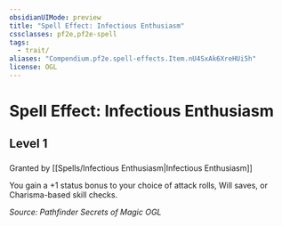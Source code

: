 ```yaml
---
obsidianUIMode: preview
title: "Spell Effect: Infectious Enthusiasm"
cssclasses: pf2e,pf2e-spell
tags:
  - trait/
aliases: "Compendium.pf2e.spell-effects.Item.nU4SxAk6XreHUi5h"
license: OGL
---
```

# Spell Effect: Infectious Enthusiasm
## Level 1
### 






Granted by [[Spells/Infectious Enthusiasm|Infectious Enthusiasm]]

You gain a +1 status bonus to your choice of attack rolls, Will saves, or Charisma-based skill checks.

*Source: Pathfinder Secrets of Magic*
*OGL*